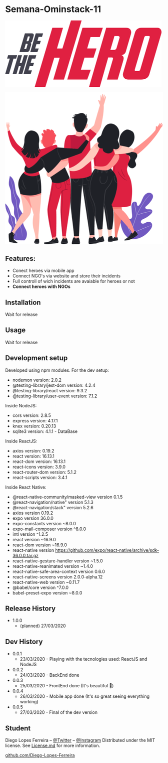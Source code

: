 # Semana-Ominstack-11

![Be The Hero](/assets/logo.svg)

![Be The Hero](/assets/heroes.png)


## Features:
* Conect heroes via mobile app
* Connect NGO's via website and store their incidents
* Full controll of wich incidents are avaiable for heroes or not
* **Connect heroes with NGOs**


## Installation
Wait for release 


## Usage 
Wait for release


## Development setup
Developed using npm modules.
For the dev setup:
* nodemon version: 2.0.2
* @testing-library/jest-dom version: 4.2.4
* @testing-library/react version: 9.3.2
* @testing-library/user-event version: 7.1.2

Inside NodeJS:
* cors version: 2.8.5
* express version: 4.17.1
* knex version: 0.20.13
* sqlite3 version: 4.1.1 - DataBase

Inside ReactJS:
* axios version: 0.19.2
* react version: 16.13.1
* react-dom version: 16.13.1
* react-icons version: 3.9.0
* react-router-dom version: 5.1.2
* react-scripts version: 3.4.1

Inside React Native:
* @react-native-community/masked-view version 0.1.5
* @react-navigation/native" version 5.1.3
* @react-navigation/stack" version 5.2.6
* axios version 0.19.2
* expo version 36.0.0
* expo-constants version ~8.0.0
* expo-mail-composer version ^8.0.0
* intl version ^1.2.5
* react version ~16.9.0
* react-dom version ~16.9.0
* react-native version https://github.com/expo/react-native/archive/sdk-36.0.0.tar.gz
* react-native-gesture-handler version ~1.5.0
* react-native-reanimated version ~1.4.0
* react-native-safe-area-context version 0.6.0
* react-native-screens version 2.0.0-alpha.12
* react-native-web version ~0.11.7
* @babel/core version ^7.0.0
* babel-preset-expo version ~8.0.0


## Release History
* 1.0.0
    * (planned) 27/03/2020


## Dev History
* 0.0.1
    * 23/03/2020 - Playing with the tecnologies used: ReactJS and NodeJS
* 0.0.2
    * 24/03/2020 - BackEnd done
* 0.0.3
    * 25/03/2020 - FrontEnd done (It's beautiful 🚀)
* 0.0.4
    * 26/03/2020 - Mobile app done (It's so great seeing everything working)
* 0.0.5
    * 27/03/2020 - Final of the dev version



## Student

Diego Lopes Ferreira – [@Twitter](https://twitter.com/Diego_simSouEu) – [@Instagram](https://www.instagram.com/diego.lopes.f/)
Distributed under the MIT license. See [License.md](LICENSE.md) for more information.

[github.com/Diego-Lopes-Ferreira](https://github.com/Diego-Lopes-Ferreira/)

